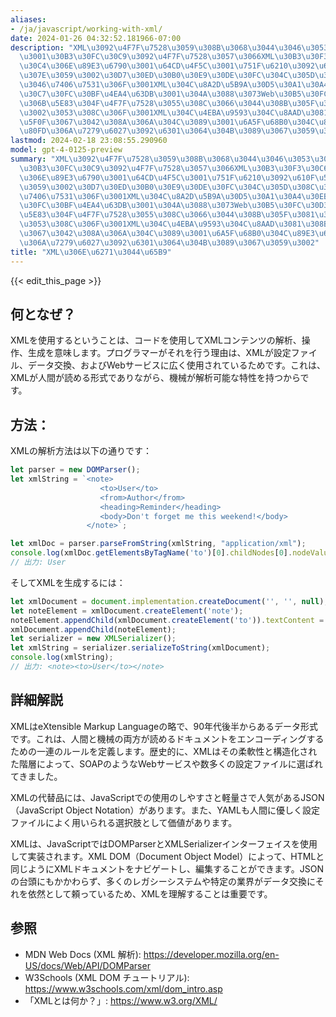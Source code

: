 ```yaml
---
aliases:
- /ja/javascript/working-with-xml/
date: 2024-01-26 04:32:52.181966-07:00
description: "XML\u3092\u4F7F\u7528\u3059\u308B\u3068\u3044\u3046\u3053\u3068\u306F\
  \u3001\u30B3\u30FC\u30C9\u3092\u4F7F\u7528\u3057\u3066XML\u30B3\u30F3\u30C6\u30F3\
  \u30C4\u306E\u89E3\u6790\u3001\u64CD\u4F5C\u3001\u751F\u6210\u3092\u610F\u5473\u3057\
  \u307E\u3059\u3002\u30D7\u30ED\u30B0\u30E9\u30DE\u30FC\u304C\u305D\u308C\u3092\u884C\
  \u3046\u7406\u7531\u306F\u3001XML\u304C\u8A2D\u5B9A\u30D5\u30A1\u30A4\u30EB\u3001\
  \u30C7\u30FC\u30BF\u4EA4\u63DB\u3001\u304A\u3088\u3073Web\u30B5\u30FC\u30D3\u30B9\
  \u306B\u5E83\u304F\u4F7F\u7528\u3055\u308C\u3066\u3044\u308B\u305F\u3081\u3067\u3059\
  \u3002\u3053\u308C\u306F\u3001XML\u304C\u4EBA\u9593\u304C\u8AAD\u3081\u308B\u5F62\
  \u5F0F\u3067\u3042\u308A\u306A\u304C\u3089\u3001\u6A5F\u68B0\u304C\u89E3\u6790\u53EF\
  \u80FD\u306A\u7279\u6027\u3092\u6301\u3064\u304B\u3089\u3067\u3059\u3002"
lastmod: 2024-02-18 23:08:55.290960
model: gpt-4-0125-preview
summary: "XML\u3092\u4F7F\u7528\u3059\u308B\u3068\u3044\u3046\u3053\u3068\u306F\u3001\
  \u30B3\u30FC\u30C9\u3092\u4F7F\u7528\u3057\u3066XML\u30B3\u30F3\u30C6\u30F3\u30C4\
  \u306E\u89E3\u6790\u3001\u64CD\u4F5C\u3001\u751F\u6210\u3092\u610F\u5473\u3057\u307E\
  \u3059\u3002\u30D7\u30ED\u30B0\u30E9\u30DE\u30FC\u304C\u305D\u308C\u3092\u884C\u3046\
  \u7406\u7531\u306F\u3001XML\u304C\u8A2D\u5B9A\u30D5\u30A1\u30A4\u30EB\u3001\u30C7\
  \u30FC\u30BF\u4EA4\u63DB\u3001\u304A\u3088\u3073Web\u30B5\u30FC\u30D3\u30B9\u306B\
  \u5E83\u304F\u4F7F\u7528\u3055\u308C\u3066\u3044\u308B\u305F\u3081\u3067\u3059\u3002\
  \u3053\u308C\u306F\u3001XML\u304C\u4EBA\u9593\u304C\u8AAD\u3081\u308B\u5F62\u5F0F\
  \u3067\u3042\u308A\u306A\u304C\u3089\u3001\u6A5F\u68B0\u304C\u89E3\u6790\u53EF\u80FD\
  \u306A\u7279\u6027\u3092\u6301\u3064\u304B\u3089\u3067\u3059\u3002"
title: "XML\u306E\u6271\u3044\u65B9"
---
```


{{< edit_this_page >}}

## 何となぜ？

XMLを使用するということは、コードを使用してXMLコンテンツの解析、操作、生成を意味します。プログラマーがそれを行う理由は、XMLが設定ファイル、データ交換、およびWebサービスに広く使用されているためです。これは、XMLが人間が読める形式でありながら、機械が解析可能な特性を持つからです。

## 方法：

XMLの解析方法は以下の通りです：

```javascript
let parser = new DOMParser();
let xmlString = `<note>
                    <to>User</to>
                    <from>Author</from>
                    <heading>Reminder</heading>
                    <body>Don't forget me this weekend!</body>
                 </note>`;

let xmlDoc = parser.parseFromString(xmlString, "application/xml");
console.log(xmlDoc.getElementsByTagName('to')[0].childNodes[0].nodeValue);
// 出力: User
```

そしてXMLを生成するには：

```javascript
let xmlDocument = document.implementation.createDocument('', '', null);
let noteElement = xmlDocument.createElement('note');
noteElement.appendChild(xmlDocument.createElement('to')).textContent = 'User';
xmlDocument.appendChild(noteElement);
let serializer = new XMLSerializer();
let xmlString = serializer.serializeToString(xmlDocument);
console.log(xmlString);
// 出力: <note><to>User</to></note>
```

## 詳細解説

XMLはeXtensible Markup Languageの略で、90年代後半からあるデータ形式です。これは、人間と機械の両方が読めるドキュメントをエンコーディングするための一連のルールを定義します。歴史的に、XMLはその柔軟性と構造化された階層によって、SOAPのようなWebサービスや数多くの設定ファイルに選ばれてきました。

XMLの代替品には、JavaScriptでの使用のしやすさと軽量さで人気があるJSON（JavaScript Object Notation）があります。また、YAMLも人間に優しく設定ファイルによく用いられる選択肢として価値があります。

XMLは、JavaScriptではDOMParserとXMLSerializerインターフェイスを使用して実装されます。XML DOM（Document Object Model）によって、HTMLと同じようにXMLドキュメントをナビゲートし、編集することができます。JSONの台頭にもかかわらず、多くのレガシーシステムや特定の業界がデータ交換にそれを依然として頼っているため、XMLを理解することは重要です。

## 参照

- MDN Web Docs (XML 解析): https://developer.mozilla.org/en-US/docs/Web/API/DOMParser
- W3Schools (XML DOM チュートリアル): https://www.w3schools.com/xml/dom_intro.asp
- 「XMLとは何か？」: https://www.w3.org/XML/
